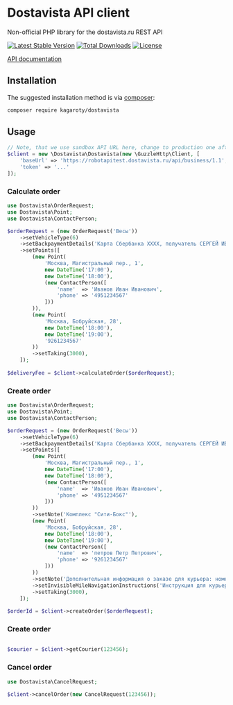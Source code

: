 Dostavista API client
=====================

Non-official PHP library for the dostavista.ru REST API

[![Latest Stable Version](https://poser.pugx.org/kagaroty/dostavista/version)](https://packagist.org/packages/kagaroty/dostavista)
[![Total Downloads](https://poser.pugx.org/kagaroty/dostavista/downloads)](https://packagist.org/packages/kagaroty/dostavista)
[![License](https://poser.pugx.org/kagaroty/dostavista/license)](https://packagist.org/packages/kagaroty/dostavista)

[API documentation](https://apitest.dostavista.ru/business-api/doc)

## Installation

The suggested installation method is via [composer](https://getcomposer.org/):

```sh
composer require kagaroty/dostavista
```

## Usage

```php
// Note, that we use sandbox API URL here, change to production one after tests 
$client = new \Dostavista\Dostavista(new \GuzzleHttp\Client, [
    'baseUrl' => 'https://robotapitest.dostavista.ru/api/business/1.1',
    'token' => '...'
]);

```

### Calculate order

```php
use Dostavista\OrderRequest;
use Dostavista\Point;
use Dostavista\ContactPerson;

$orderRequest = (new OrderRequest('Весы'))
    ->setVehicleType(6)
    ->setBackpaymentDetails('Карта Сбербанка XXXX, получатель СЕРГЕЙ ИВАНОВИЧ П')
    ->setPoints([
        (new Point(
            'Москва, Магистральный пер., 1',
            new DateTime('17:00'),
            new DateTime('18:00'),
            (new ContactPerson([
                'name'  => 'Иванов Иван Иванович',
                'phone' => '4951234567'
            ]))
        )),
        (new Point(
            'Москва, Бобруйская, 28',
            new DateTime('18:00'),
            new DateTime('19:00'),
            '9261234567'
        ))
        ->setTaking(3000),
    ]);
    
$deliveryFee = $client->calculateOrder($orderRequest);

```

### Create order

```php
use Dostavista\OrderRequest;
use Dostavista\Point;
use Dostavista\ContactPerson;

$orderRequest = (new OrderRequest('Весы'))
    ->setVehicleType(6)
    ->setBackpaymentDetails('Карта Сбербанка XXXX, получатель СЕРГЕЙ ИВАНОВИЧ П')
    ->setPoints([
        (new Point(
            'Москва, Магистральный пер., 1',
            new DateTime('17:00'),
            new DateTime('18:00'),
            (new ContactPerson([
                'name'  => 'Иванов Иван Иванович',
                'phone' => '4951234567'
            ]))
        ))
        ->setNote('Комплекс "Сити-Бокс"'),
        (new Point(
            'Москва, Бобруйская, 28',
            new DateTime('18:00'),
            new DateTime('19:00'),
            (new ContactPerson([
                'name'  => 'петров Петр Петрович',
                'phone' => '9261234567'
            ]))
        ))
        ->setNote('Дополнительная информация о заказе для курьера: номер офиса или квартиры И Т.Д.')
        ->setInvisibleMileNavigationInstructions('Инструкция для курьера, как пройти до получателя на месте')
        ->setTaking(3000),
    ]);
    
$orderId = $client->createOrder($orderRequest);

```

### Create order
```php

$courier = $client->getCourier(123456);

```

### Cancel order

```php
use Dostavista\CancelRequest;

$client->cancelOrder(new CancelRequest(123456));

```
